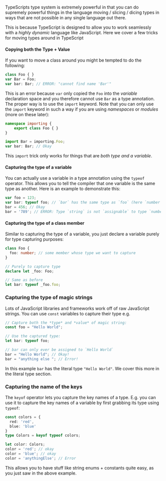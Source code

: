 TypeScripts type system is extremely powerful in that you can do supremely powerful things in the language moving / slicing / dicing types in ways that are not possible in any single language out there.

This is because TypeScript is designed to allow you to work seamlessly with a *highly dynamic* language like JavaScript. Here we cover a few tricks for moving types around in TypeScript

#### Copying both the Type + Value

If you want to move a class around you might be tempted to do the following:

```ts
class Foo { }
var Bar = Foo;
var bar: Bar; // ERROR: "cannot find name 'Bar'"
```
This is an error because `var` only copied the `Foo` into the *variable* declaration space and you therefore cannot use `Bar` as a type annotation. The proper way is to use the `import` keyword. Note that you can only use the `import` keyword in such a way if you are using *namespaces* or *modules* (more on these later):

```ts
namespace importing {
    export class Foo { }
}

import Bar = importing.Foo;
var bar: Bar; // Okay
```

This `import` trick only works for things that are *both type and a variable*.

#### Capturing the type of a variable

You can actually use a variable in a type annotation using the `typeof` operator. This allows you to tell the compiler that one variable is the same type as another. Here is an example to demonstrate this:

```ts
var foo = 123;
var bar: typeof foo; // `bar` has the same type as `foo` (here `number`)
bar = 456; // Okay
bar = '789'; // ERROR: Type `string` is not `assignable` to type `number`
```

#### Capturing the type of a class member

Similar to capturing the type of a variable, you just declare a variable purely for type capturing purposes:

```ts
class Foo {
  foo: number; // some member whose type we want to capture
}

// Purely to capture type
declare let _foo: Foo;

// Same as before
let bar: typeof _foo.foo;
```

### Capturing the type of magic strings

Lots of JavaScript libraries and frameworks work off of raw JavaScript strings. You can use `const` variables to capture their type e.g.

```ts
// Capture both the *type* and *value* of magic string:
const foo = "Hello World";

// Use the captured type:
let bar: typeof foo;

// bar can only ever be assigned to `Hello World`
bar = "Hello World"; // Okay!
bar = "anything else "; // Error!
```

In this example `bar` has the literal type `"Hello World"`. We cover this more in the literal type section.

### Capturing the name of the keys

The `keyof` operator lets you capture the key names of a type. E.g. you can use it to capture the key names of a variable by first grabbing its type using `typeof`:

```ts
const colors = {
  red: 'red',
  blue: 'blue'
}
type Colors = keyof typeof colors;

let color: Colors;
color = 'red'; // okay
color = 'blue'; // okay
color = 'anythingElse'; // Error
```

This allows you to have stuff like string enums + constants quite easy, as you just saw in the above example.
